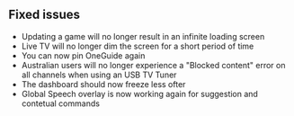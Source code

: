 ## Fixed issues
- Updating a game will no longer result in an infinite loading screen
- Live TV will no longer dim the screen for a short period of time
- You can now pin OneGuide again
- Australian users will no longer experience a "Blocked content" error on all channels when using an USB TV Tuner
- The dashboard should now freeze less ofter
- Global Speech overlay is now working again for suggestion and contetual commands